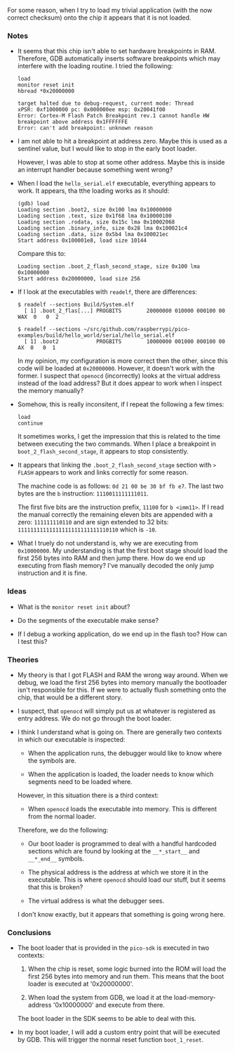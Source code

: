 For some reason, when I try to load my trivial application (with the now correct checksum)
onto the chip it appears that it is not loaded.

### Notes

-   It seems that this chip isn't able to set hardware breakpoints in RAM.
    Therefore, GDB automatically inserts software breakpoints which may interfere with the loading routine.
    I tried the following:

    ```none
    load
    monitor reset init
    hbread *0x20000000
    ```

    ```none
    target halted due to debug-request, current mode: Thread
    xPSR: 0xf1000000 pc: 0x000000ee msp: 0x20041f00
    Error: Cortex-M Flash Patch Breakpoint rev.1 cannot handle HW breakpoint above address 0x1FFFFFFE
    Error: can't add breakpoint: unknown reason
    ```

-   I am not able to hit a breakpoint at address zero.
    Maybe this is used as a sentinel value, but I would like to stop in the early boot loader.

    However, I was able to stop at some other address.
    Maybe this is inside an interrupt handler because something went wrong?

-   When I load the `hello_serial.elf` executable, everything appears to work.
    It appears, tha tthe loading works as it should:

    ```none
    (gdb) load
    Loading section .boot2, size 0x100 lma 0x10000000
    Loading section .text, size 0x1f68 lma 0x10000100
    Loading section .rodata, size 0x15c lma 0x10002068
    Loading section .binary_info, size 0x28 lma 0x100021c4
    Loading section .data, size 0x5b4 lma 0x100021ec
    Start address 0x100001e8, load size 10144
    ```

    Compare this to:
    ```none
    Loading section .boot_2_flash_second_stage, size 0x100 lma 0x10000000
    Start address 0x20000000, load size 256
    ```

-   If I look at the executables with `readelf`, there are differences:

    ```none
    $ readelf --sections Build/System.elf
      [ 1] .boot_2_flas[...] PROGBITS        20000000 010000 000100 00 WAX  0   0  2
    ```

    ```none
    $ readelf --sections ~/src/github.com/raspberrypi/pico-examples/build/hello_world/serial/hello_serial.elf
      [ 1] .boot2            PROGBITS        10000000 001000 000100 00  AX  0   0  1
    ```

    In my opinion, my configuration is more correct then the other, since this code will be loaded at `0x20000000`.
    However, it doesn't work with the former.
    I suspect that `openocd` (incorrectly) looks at the virtual address instead of the load address?
    But it does appear to work when I inspect the memory manually?

-   Somehow, this is really inconsitent, if I repeat the following a few times:

    ```none
    load
    continue
    ```

    It sometimes works, I get the impression that this is related to the time between executing the two commands.
    When I place a breakpoint in `boot_2_flash_second_stage`, it appears to stop consistently.

-   It appears that linking the `.boot_2_flash_second_stage` section with `> FLASH` appears to work and links correctly for some reason.

    The machine code is as follows: `0d 21 00 be 30 bf fb e7`.
    The last two bytes are the `b` instruction: `1110011111111011`.

    The first five bits are the instruction prefix, `11100` for `b <imm11>`.
    If I read the manual correctly the remaining eleven bits are appended with a zero: `111111110110` and are sign extended
    to 32 bits: `11111111111111111111111111110110` which is `-10`.

-   What I truely do not understand is, why we are executing from `0x10000000`.
    My understanding is that the first boot stage should load the first 256 bytes into RAM and then jump there.
    How do we end up executing from flash memory?
    I've manually decoded the only jump instruction and it is fine.

### Ideas

-   What is the `monitor reset init` about?

-   Do the segments of the executable make sense?

-   If I debug a working application, do we end up in the flash too?
    How can I test this?

### Theories

-   My theory is that I got FLASH and RAM the wrong way around.
    When we debug, we load the first 256 bytes into memory manually the bootloader isn't responsible for this.
    If we were to actually flush something onto the chip, that would be a different story.

-   I suspect, that `openocd` will simply put us at whatever is registered as entry address.
    We do not go through the boot loader.

-   I think I understand what is going on.
    There are generally two contexts in which our executable is inspected:

    -   When the application runs, the debugger would like to know where the symbols are.

    -   When the application is loaded, the loader needs to know which segments need to be loaded where.

    However, in this situation there is a third context:

    -   When `openocd` loads the executable into memory.
        This is different from the normal loader.

    Therefore, we do the following:

    -   Our boot loader is programmed to deal with a handful hardcoded sections which are found by looking at the `__*_start__` and `__*_end__` symbols.

    -   The physical address is the address at which we store it in the executable.
        This is where `openocd` should load our stuff, but it seems that this is broken?

    -   The virtual address is what the debugger sees.

    I don't know exactly, but it appears that something is going wrong here.

### Conclusions

-   The boot loader that is provided in the `pico-sdk` is executed in two contexts:

     1. When the chip is reset, some logic burned into the ROM will load the first 256 bytes into memory and run them.
        This means that the boot loader is executed at '0x20000000'.

     2. When load the system from GDB, we load it at the load-memory-address '0x10000000' and execute from there.

    The boot loader in the SDK seems to be able to deal with this.

-   In my boot loader, I will add a custom entry point that will be executed by GDB.
    This will trigger the normal reset function `boot_1_reset`.
